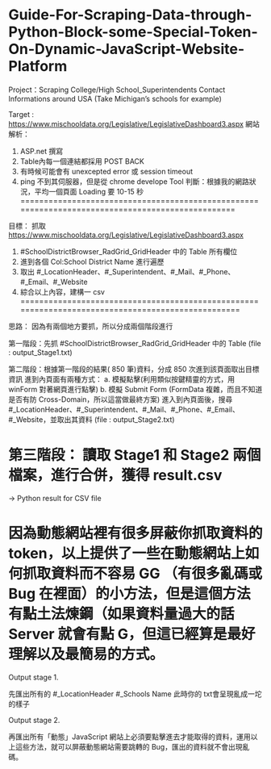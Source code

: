 # Guide-For-Scraping-Data-through-Python-Block-some-Special-Token-On-Dynamic-JavaScript-Website-Platform

Project：Scraping College/High School_Superintendents Contact Informations around USA
(Take Michigan’s schools for example)

Target : https://www.mischooldata.org/Legislative/LegislativeDashboard3.aspx
網站解析：
1. ASP.net 撰寫
2. Table內每一個連結都採用 POST BACK
3. 有時候可能會有 unexcepted error 或 session timeout
4. ping 不到其伺服器，但是從 chrome develope Tool 判斷：根據我的網路狀況，平均一個頁面 Loading 要 10-15 秒
=================================================================================================

目標：
抓取 https://www.mischooldata.org/Legislative/LegislativeDashboard3.aspx
1. #SchoolDistrictBrowser_RadGrid_GridHeader 中的 Table 所有欄位
2. 進到各個 Col:School District Name 進行遍歷
3. 取出 #_LocationHeader、#_Superintendent、#_Mail、#_Phone、#_Email、#_Website
4. 綜合以上內容，建構一 csv
==================================================================================================

思路：
因為有兩個地方要抓，所以分成兩個階段進行

第一階段：先抓 #SchoolDistrictBrowser_RadGrid_GridHeader 中的 Table
(file : output_Stage1.txt)

第二階段：根據第一階段的結果( 850 筆)資料，分成 850 次進到該頁面取出目標資訊
進到內頁面有兩種方式：
a. 模擬點擊(利用類似按鍵精靈的方式，用 winForm 對著網頁進行點擊)
b. 模擬 Submit Form (FormData 複雜，而且不知道是否有防 Cross-Domain，所以這當做最終方案)
進入到內頁面後，搜尋 #_LocationHeader、#_Superintendent、#_Mail、#_Phone、#_Email、#_Website，並取出其資料
(file : output_Stage2.txt)

第三階段：
讀取 Stage1 和 Stage2 兩個檔案，進行合併，獲得 result.csv
==================================================================================================

→ Python result for CSV file

# 因為動態網站裡有很多屏蔽你抓取資料的 token，以上提供了一些在動態網站上如何抓取資料而不容易 GG （有很多亂碼或 Bug 在裡面）的小方法，但是這個方法有點土法煉鋼（如果資料量過大的話 Server 就會有點 G，但這已經算是最好理解以及最簡易的方式。

Output stage 1.

先匯出所有的 #_LocationHeader #_Schools Name 
此時你的 txt會呈現亂成一坨的樣子
						
Output stage 2.					 				
			
再匯出所有「動態」JavaScript 網站上必須要點擊進去才能取得的資料，運用以上這些方法，就可以屏蔽動態網站需要跳轉的 Bug，匯出的資料就不會出現亂碼。
